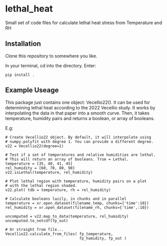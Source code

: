 # lethal_heat
Small set of code files for calculate lethal heat stress from Temperature and RH

## Installation
Clone this repository to somewhere you like.

In your terminal, cd into the directory. Enter:

```
pip install .
```

## Example Useage

This package just contains one object: Vecellio22(). It can be used for
determining lethal heat according to the 2022 Vecellio study.
It works by interpolating the data in that paper into a smooth curve.
Then, it takes temperature, humidity pairs and returns a boolean, or 
array of booleans.

E.g:

```
# Create Vecellio22 object. By default, it will interpolate using
# numpy.polyfit with degree 1. You can provide a different degree.
v22 = Vecellio22(degree=1)

# Test if a set of temperatures and relative humidities are lethal.
# This will return an array of booleans. True = Lethal.
temperature = [35, 40, 41, 45]
rel_humidity = [60, 70, 80, 90]
v22.isLethal(temperature, rel_humidity)

# Plot lethal region with temperature, humidity pairs on a plot
# with the lethal region shaded.
v22.plot( tdb = temperature, rh = rel_humidity)

# Calculate booleans lazily, in chunks and in parallel
temperature = xr.open_dataset(filename_temp, chunks={'time':10})
rel_humidity = xr.open_dataset(filename_rh, chunks={'time',:10})

uncomputed = v22.map_to_data(temperature, rel_humidity)
uncomputed.to_netcdf(fp_out)

# Or straight from file...
Vecellio22.calculate_from_files( fp_temperature, 
                                 fp_humidity, fp_out )
```